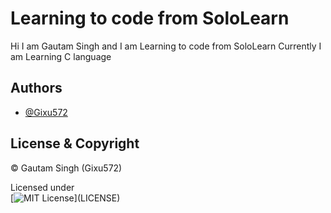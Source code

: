 
# Learning to code from SoloLearn
Hi I am Gautam Singh and I am Learning to code from SoloLearn
Currently I am Learning C language

## Authors

- [@Gixu572](https://www.github.com/Gixu572)


## License & Copyright

© Gautam Singh (Gixu572)

Licensed under  
[![MIT License](https://img.shields.io/apm/l/atomic-design-ui.svg?)](LICENSE)

